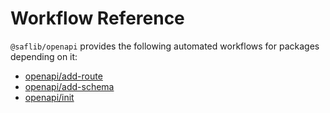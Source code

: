 # Workflow Reference

`@saflib/openapi` provides the following automated workflows for packages depending on it:

- [openapi/add-route](./add-route.md)
- [openapi/add-schema](./add-schema.md)
- [openapi/init](./init.md)
